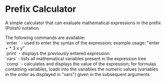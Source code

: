 # Prefix Calculator
A simple calculator that can evaluate mathematical expressions in the prefix (Polish) notation.

<p>The following commands are available:<br>
`enter <expression>` - used to enter the syntax of the expression; example usage: "enter + * 3 x y"<br>
`print` - displays the previously entered expression<br>
`vars` - lists all mathematical variables present in the expression tree<br>
`comp` <arguments> - calculates and displays the value of the expression;  for formulas containing variables, loads into the variables the numeric values (variables in the order as displayed in "vars") given in the subsequent arguments<br>

